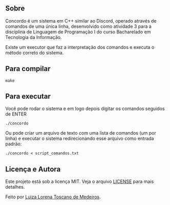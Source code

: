 ## Sobre

Concordo é um sistema em C++ similar ao Discord, operado através de comandos de uma única linha, desenvolvido como atividade 3 para a disciplina de Linguagem de Programação I do curso Bacharelado em Tecnologia da Informação.

Existe um executor que faz a interpretação dos comandos e executa o método correto do sistema.

## Para compilar

```console
make
```

## Para executar
Você pode rodar o sistema e em logo depois digitar os comandos seguidos de ENTER
```console
./concordo
```

Ou pode criar um arquivo de texto com uma lista de comandos (um por linha) e executar o sistema redirecionando esse arquivo como entrada padrão:
```console
./concordo < script_comandos.txt
```
## Licença e Autora
Este projeto está sob a licença MIT. Veja o arquivo [LICENSE](https://github.com/lorenatoscano/musify/blob/main/LICENSE) para mais detalhes.

Feito por [Luiza Lorena Toscano de Medeiros](https://github.com/lorenatoscano).
